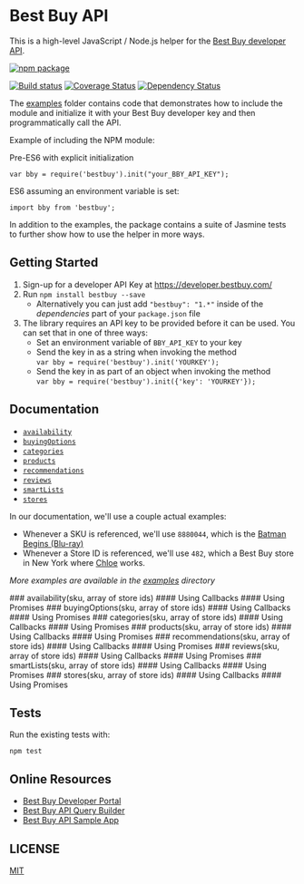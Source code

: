 # Best Buy API
This is a high-level JavaScript / Node.js helper for the [Best Buy developer API](https://developer.bestbuy.com/).

[![npm package](https://nodei.co/npm/bestbuy.png)](https://nodei.co/npm/bestbuy/)

[![Build status](https://img.shields.io/travis/BestBuyAPIs/bestbuy-sdk-js.svg?style=flat-square)](https://travis-ci.org/BestBuyAPIs/bestbuy-sdk-js)
[![Coverage Status](https://coveralls.io/repos/BestBuyAPIs/bestbuy-sdk-js/badge.svg?branch=master&service=github)](https://coveralls.io/github/BestBuyAPIs/bestbuy-sdk-js?branch=master)
[![Dependency Status](https://david-dm.org/BestBuyAPIs/bestbuy-sdk-js.svg)](https://david-dm.org/BestBuyAPIs/bestbuy-sdk-js)

The [examples](examples/) folder contains code that demonstrates how to include the module and initialize it with your Best Buy developer key and then programmatically call the API.

Example of including the NPM module:

Pre-ES6 with explicit initialization

    var bby = require('bestbuy').init("your_BBY_API_KEY");

ES6 assuming an environment variable is set:

    import bby from 'bestbuy';

In addition to the examples, the package contains a suite of Jasmine tests to further show how to use the helper in more ways.


## Getting Started
 1. Sign-up for a developer API Key at https://developer.bestbuy.com/
 2. Run `npm install bestbuy --save`
    * Alternatively you can just add `"bestbuy": "1.*"` inside of the *dependencies* part of your `package.json` file
 3. The library requires an API key to be provided before it can be used. You can set that in one of three ways:
    * Set an environment variable of `BBY_API_KEY` to your key
    * Send the key in as a string when invoking the method<br>
      `var bby = require('bestbuy').init('YOURKEY');`
    * Send the key in as part of an object when invoking the method<br>
      `var bby = require('bestbuy').init({'key': 'YOURKEY'});`


## Documentation

 - [`availability`](#availability)
 - [`buyingOptions`](#buyingOptions)
 - [`categories`](#categories)
 - [`products`](#products)
 - [`recommendations`](#recommendations)
 - [`reviews`](#reviews)
 - [`smartLists`](#smartLists)
 - [`stores`](#stores)

In our documentation, we'll use a couple actual examples:

 - Whenever a SKU is referenced, we'll use `8880044`, which is the [Batman Begins (Blu-ray)](http://www.bestbuy.com/site/batman-begins-blu-ray-disc/8880044.p?id=1484301&skuId=8880044)
 - Whenever a Store ID is referenced, we'll use `482`, which a Best Buy store in New York where [Chloe](https://www.youtube.com/watch?v=rxTQxo6gKd4) works.

_More examples are available in the [examples](examples/) directory_

<a name="availability" />
### availability(sku, array of store ids)
#### Using Callbacks
#### Using Promises

<a name="buyingOptions" />
### buyingOptions(sku, array of store ids)
#### Using Callbacks
#### Using Promises

<a name="categories" />
### categories(sku, array of store ids)
#### Using Callbacks
#### Using Promises

<a name="products" />
### products(sku, array of store ids)
#### Using Callbacks
#### Using Promises

<a name="recommendations" />
### recommendations(sku, array of store ids)
#### Using Callbacks
#### Using Promises

<a name="reviews" />
### reviews(sku, array of store ids)
#### Using Callbacks
#### Using Promises

<a name="smartLists" />
### smartLists(sku, array of store ids)
#### Using Callbacks
#### Using Promises

<a name="stores" />
### stores(sku, array of store ids)
#### Using Callbacks
#### Using Promises


## Tests
Run the existing tests with:

    npm test


## Online Resources
 - [Best Buy Developer Portal](https://developer.bestbuy.com)
 - [Best Buy API Query Builder](https://github.com/BestBuyAPIs/bby-query-builder)
 - [Best Buy API Sample App](https://github.com/BestBuyAPIs/bestbuy-sdk-js-sample-app)


## LICENSE
[MIT](LICENSE)